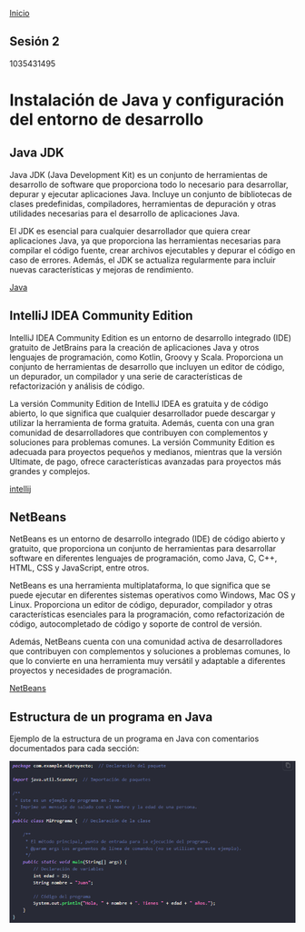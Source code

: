 <!-- No borrar o modificar -->
[Inicio](./index.md)

## Sesión 2


<!-- Su documentación aquí -->
1035431495

# Instalación de Java y configuración del entorno de desarrollo

## Java JDK 

Java JDK (Java Development Kit) es un conjunto de herramientas de desarrollo de software que proporciona todo lo necesario para desarrollar, depurar y ejecutar aplicaciones Java. Incluye un conjunto de bibliotecas de clases predefinidas, compiladores, herramientas de depuración y otras utilidades necesarias para el desarrollo de aplicaciones Java. 

El JDK es esencial para cualquier desarrollador que quiera crear aplicaciones Java, ya que proporciona las herramientas necesarias para compilar el código fuente, crear archivos ejecutables y depurar el código en caso de errores. Además, el JDK se actualiza regularmente para incluir nuevas características y mejoras de rendimiento. 

 [Java](https://www.oracle.com/java/technologies/downloads/#jdk19-windows)  

## IntelliJ IDEA Community Edition

IntelliJ IDEA Community Edition es un entorno de desarrollo integrado (IDE) gratuito de JetBrains para la creación de aplicaciones Java y otros lenguajes de programación, como Kotlin, Groovy y Scala. Proporciona un conjunto de herramientas de desarrollo que incluyen un editor de código, un depurador, un compilador y una serie de características de refactorización y análisis de código.

La versión Community Edition de IntelliJ IDEA es gratuita y de código abierto, lo que significa que cualquier desarrollador puede descargar y utilizar la herramienta de forma gratuita. Además, cuenta con una gran comunidad de desarrolladores que contribuyen con complementos y soluciones para problemas comunes. La versión Community Edition es adecuada para proyectos pequeños y medianos, mientras que la versión Ultimate, de pago, ofrece características avanzadas para proyectos más grandes y complejos.

[intellij](https://www.jetbrains.com/es-es/idea/download/?section=windows#section=windows)

## NetBeans

NetBeans es un entorno de desarrollo integrado (IDE) de código abierto y gratuito, que proporciona un conjunto de herramientas para desarrollar software en diferentes lenguajes de programación, como Java, C, C++, HTML, CSS y JavaScript, entre otros.

NetBeans es una herramienta multiplataforma, lo que significa que se puede ejecutar en diferentes sistemas operativos como Windows, Mac OS y Linux. Proporciona un editor de código, depurador, compilador y otras características esenciales para la programación, como refactorización de código, autocompletado de código y soporte de control de versión.

Además, NetBeans cuenta con una comunidad activa de desarrolladores que contribuyen con complementos y soluciones a problemas comunes, lo que lo convierte en una herramienta muy versátil y adaptable a diferentes proyectos y necesidades de programación.

[NetBeans](https://netbeans.apache.org/download/nb18/)

## Estructura de un programa en Java

Ejemplo de la estructura de un programa en Java con comentarios documentados para cada sección:

![Imagen](image.png)